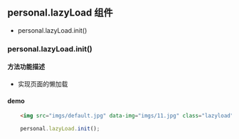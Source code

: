 ## personal.lazyLoad 组件
- personal.lazyLoad.init()

### personal.lazyLoad.init()
####  方法功能描述
- 实现页面的懒加载
#### demo
```html
    <img src="imgs/default.jpg" data-img="imgs/11.jpg" class="lazyload">
```
```javascript
    personal.lazyLoad.init();
```